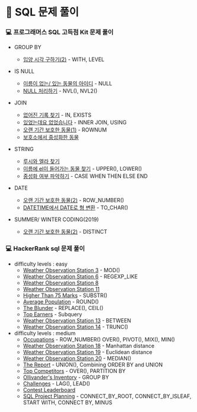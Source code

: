 # 🔐 SQL 문제 풀이
### 💻 프로그래머스 SQL 고득점 Kit 문제 풀이

- GROUP BY
  - [입양 시각 구하기(2)](GROUP_BY/입양시각구하기(2).md) - WITH, LEVEL
  
- IS NULL
  - [이름이 없는/ 있는 동물의 아이디](IS_NULL/이름이없는(있는)동물의아이디.md) - NULL
  - [NULL 처리하기](IS_NULL/NULL처리하기.md) - NVL(), NVL2()
  
- JOIN
  - [없어진 기록 찾기](JOIN/없어진기록찾기.md) - IN, EXISTS
  - [있었는데요 없었습니다](JOIN/있었는데요없었습니다.md) - INNER JOIN, USING
  - [오랜 기간 보호한 동물(1)](JOIN/오랜기간보호한동물(1).md) - ROWNUM
  - [보호소에서 중성화한 동물](JOIN/보호소에서중성화한동물.md) 
  
- STRING
  - [루시와 엘라 찾기](STRING/루시와엘라찾기.md)
  - [이름에 el이 들어가는 동물 찾기](STRING/이름에el이들어가는동물찾기.md) - UPPER(), LOWER()
  - [중성화 여부 파악하기](STRING/중성화여부파악하기.md) - CASE WHEN THEN ELSE END

- DATE
  - [오랜 기간 보호한 동물(2)](DATE/오랜기간보호한동물(2).md) - ROW_NUMBER()
  - [DATETIME에서 DATE로 형 변환](DATE/DATETIME에서DATE로형변환.md) - TO_CHAR()

- SUMMER/ WINTER CODING(2019)
  - [오랜 기간 보호한 동물(2)](SUMMER_WINTER_CODING/우유와요거트가담긴장바구니.md) - DISTINCT

### 💻 HackerRank sql 문제 풀이
- difficulty levels : easy
  - [Weather Observation Station 3](EASY/WeatherObservationStation3.md) - MOD()
  - [Weather Observation Station 6](EASY/WeatherObservationStation6.md) - REGEXP_LIKE
  - [Weather Observation Station 8](EASY/WeatherObservationStation8.md)
  - [Weather Observation Station 11](EASY/WeatherObservationStation11.md)
  - [Higher Than 75 Marks](EASY/HigherThan75Marks.md) - SUBSTR()
  - [Average Population](EASY/AveragePopulation.md) - ROUND()
  - [The Blunder](EASY/TheBlunder.md) - REPLACE(), CEIL()
  - [Top Earners](EASY/TopEarners.md) - Subquery
  - [Weather Observation Station 13](EASY/WeatherObservationStation13.md) - BETWEEN
  - [Weather Observation Station 14](EASY/WeatherObservationStation14.md) - TRUNC()
- difficulty levels : medium
  - [Occupations](MEDIUM/Occupations.md) - ROW_NUMBER() OVER(), PIVOT(), MIX(), MIN()
  - [Weather Observation Station 18](MEDIUM/WeatherObservationStation18.md) - Manhattan distance
  - [Weather Observation Station 19](MEDIUM/WeatherObservationStation19.md) - Euclidean distance
  - [Weather Observation Station 20](MEDIUM/WeatherObservationStation20.md) - MEDIAN()
  - [The Report](MEDIUM/TheReport.md) - UNION(), Combining ORDER BY and UNION
  - [Top Competitors](MEDIUM/TopCompetitors.md) - OVER(), PARTITION BY
  - [Ollivander's Inventory](MEDIUM/Ollivander'sInventory.md) - GROUP BY
  - [Challenges](MEDIUM/Challenges.md) - LAG(), LEAD()
  - [Contest Leaderboard](MEDIUM/ContestLeaderboard.md)
  - [SQL Project Planning](MEDIUM/SQLProjectPlanning.md) - CONNECT_BY_ROOT, CONNECT_BY_ISLEAF, START WITH, CONNECT BY, MINUS

